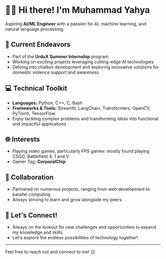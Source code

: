 # 👋🏼 Hi there! I'm Muhammad Yahya

Aspiring **AI/ML Engineer** with a passion for AI, machine learning, and natural language processing.

## 🚀 Current Endeavors
- Part of the **UrduX Summer Internship** program
- Working on exciting projects leveraging cutting-edge AI technologies
- Delving into chatbot development and exploring innovative solutions for domestic violence support and awareness

## 💻 Technical Toolkit
- **Languages:** Python, C++, C, Bash
- **Frameworks & Tools:** Streamlit, LangChain, Transformers, OpenCV, PyTorch, TensorFlow 
- Enjoy tackling complex problems and transforming ideas into functional and impactful applications

## 🌐 Interests
- Playing video games, particularly FPS games: mostly found playing CSGO, Battlefield 4, 1 and V
- Gamer Tag: **CorporalChip**

## 👥 Collaboration
- Partnered on numerous projects, ranging from web development to parallel computing
- Always striving to learn and grow alongside my peers

## 🔭 Let's Connect!
- Always on the lookout for new challenges and opportunities to expand my knowledge and skills
- Let's explore the endless possibilities of technology together!

---

Feel free to reach out and connect to me! 😉

<!---
dotyahya/dotyahya is a ✨ special ✨ repository because its `README.md` (this file) appears on your GitHub profile.
You can click the Preview link to take a look at your changes.
--->
